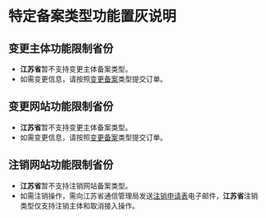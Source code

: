 # 特定备案类型功能置灰说明



## 变更主体功能限制省份

- **江苏省**暂不支持变更主体备案类型。
- 如需变更信息，请按照[变更备案](https://docs.ucloud.cn/beian1/guidance/guidance7)类型提交订单。



## 变更网站功能限制省份

- **江苏省**暂不支持变更主体备案类型。
- 如需变更信息，请按照[变更备案](https://docs.ucloud.cn/beian1/guidance/guidance7)类型提交订单。



## 注销网站功能限制省份

- **江苏省**暂不支持注销网站备案类型。
- 如需注销操作，需向江苏省通信管理局发送[注销申请表](https://static.ucloud.cn/0a995a4272af495796593e69981e512f.doc)电子邮件，**江苏省**注销类型仅支持注销主体和取消接入操作。
